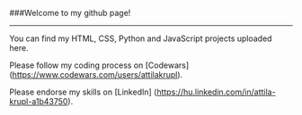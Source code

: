 
###Welcome to my github page!  

---
You can find my HTML, CSS, Python and JavaScript projects uploaded here.

Please follow my coding process on [Codewars] (https://www.codewars.com/users/attilakrupl).

Please endorse my skills on [LinkedIn] (https://hu.linkedin.com/in/attila-krupl-a1b43750).

